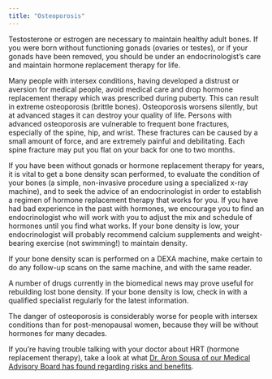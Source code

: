 ```yaml
---
title: "Osteoporosis"
---
```


<p>Testosterone or estrogen are necessary to maintain healthy adult bones. If you were born without functioning gonads (ovaries or testes), or if your gonads have been removed, you should be under an endocrinologist&#8217;s care and maintain hormone replacement therapy for life.  </p>

<p>Many people with intersex conditions, having developed a distrust or aversion for medical people, avoid medical care and drop hormone replacement therapy which was prescribed during puberty. This can result in extreme osteoporosis (brittle bones). Osteoporosis worsens silently, but at advanced stages it can destroy your quality of life. Persons with advanced osteoporosis are vulnerable to frequent bone fractures, especially of the spine, hip, and wrist. These fractures can be caused by a small amount of force, and are extremely painful and debilitating. Each spine fracture may put you flat on your back for one to two months.  </p>

<p>If you have been without gonads or hormone replacement therapy for years, it is vital to get a bone density scan performed, to evaluate the condition of your bones (a simple, non-invasive procedure using a specialized x-ray machine), and to seek the advice of an endocrinologist in order to establish a regimen of hormone replacement therapy that works for you. If you have had bad experience in the past with hormones, we encourage you to find an endocrinologist who will work with you to adjust the mix and schedule of hormones until you find what works. If your bone density is low, your endocrinologist will probably recommend calcium supplements and weight-bearing exercise (not swimming!) to maintain density.  </p>

<p>If your bone density scan is performed on a <span class="caps">DEXA</span> machine, make certain to do any follow-up scans on the same machine, and with the same reader.  </p>

<p>A number of drugs currently in the biomedical news may prove useful for rebuilding lost bone density. If your bone density is low, check in with a qualified specialist regularly for the latest information.  </p>

<p>The danger of osteoporosis is considerably worse for people with intersex conditions than for post-menopausal women, because they will be without hormones for many decades.  </p>

<p>If you&#8217;re having trouble talking with your doctor about <span class="caps">HRT</span> (hormone replacement therapy), take a look at what <a href="/faq/hrt_sousa">Dr. Aron Sousa of our Medical Advisory Board has found regarding risks and benefits</a>.</p>